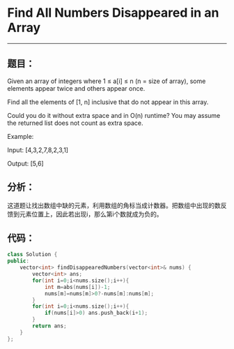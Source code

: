 # Find All Numbers Disappeared in an Array
***
## 题目：
Given an array of integers where 1 ≤ a[i] ≤ n (n = size of array), some elements appear twice and others appear once.

Find all the elements of [1, n] inclusive that do not appear in this array.

Could you do it without extra space and in O(n) runtime? You may assume the returned list does not count as extra space.

Example:

Input:
[4,3,2,7,8,2,3,1]

Output:
[5,6]
## 分析：
这道题让找出数组中缺的元素，利用数组的角标当成计数器。把数组中出现的数反馈到元素位置上，因此若出现i，那么第i个数就成为负的。<br>
## 代码：
```C++
class Solution {
public:
    vector<int> findDisappearedNumbers(vector<int>& nums) {
        vector<int> ans;
        for(int i=0;i<nums.size();i++){
            int m=abs(nums[i])-1;
            nums[m]=nums[m]>0?-nums[m]:nums[m];
        }
        for(int i=0;i<nums.size();i++){
            if(nums[i]>0) ans.push_back(i+1);
        }
        return ans;
    }
};

